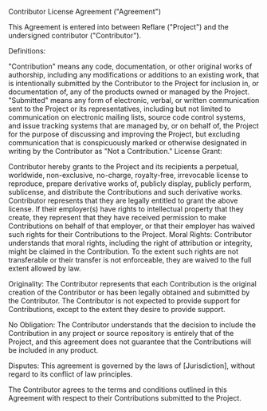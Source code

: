Contributor License Agreement ("Agreement")

This Agreement is entered into between Reflare ("Project") and the undersigned contributor ("Contributor").

Definitions:

"Contribution" means any code, documentation, or other original works of authorship, including any modifications or additions to an existing work, that is intentionally submitted by the Contributor to the Project for inclusion in, or documentation of, any of the products owned or managed by the Project.
"Submitted" means any form of electronic, verbal, or written communication sent to the Project or its representatives, including but not limited to communication on electronic mailing lists, source code control systems, and issue tracking systems that are managed by, or on behalf of, the Project for the purpose of discussing and improving the Project, but excluding communication that is conspicuously marked or otherwise designated in writing by the Contributor as "Not a Contribution."
License Grant:

Contributor hereby grants to the Project and its recipients a perpetual, worldwide, non-exclusive, no-charge, royalty-free, irrevocable license to reproduce, prepare derivative works of, publicly display, publicly perform, sublicense, and distribute the Contributions and such derivative works.
Contributor represents that they are legally entitled to grant the above license. If their employer(s) have rights to intellectual property that they create, they represent that they have received permission to make Contributions on behalf of that employer, or that their employer has waived such rights for their Contributions to the Project.
Moral Rights: Contributor understands that moral rights, including the right of attribution or integrity, might be claimed in the Contribution. To the extent such rights are not transferable or their transfer is not enforceable, they are waived to the full extent allowed by law.

Originality: The Contributor represents that each Contribution is the original creation of the Contributor or has been legally obtained and submitted by the Contributor. The Contributor is not expected to provide support for Contributions, except to the extent they desire to provide support.

No Obligation: The Contributor understands that the decision to include the Contribution in any project or source repository is entirely that of the Project, and this agreement does not guarantee that the Contributions will be included in any product.

Disputes: This agreement is governed by the laws of [Jurisdiction], without regard to its conflict of law principles.

The Contributor agrees to the terms and conditions outlined in this Agreement with respect to their Contributions submitted to the Project.
